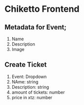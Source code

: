 # Chiketto Frontend

## Metadata for Event;

1. Name
2. Description
3. Image

## Create Ticket

1. Event: Dropdown
2. NAme: string
3. Description: string
4. amount of tickets: number
5. price in xtz: number
